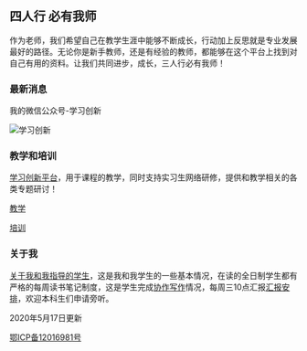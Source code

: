 ## 四人行 必有我师 ##

作为老师，我们希望自己在教学生涯中能够不断成长，行动加上反思就是专业发展最好的路径。无论你是新手教师，还是有经验的教师，都能够在这个平台上找到对自己有用的资料。让我们共同进步，成长，三人行必有我师！

### 最新消息 ###

我的微信公众号-学习创新

![学习创新](e-instructor.jpeg)

### 教学和培训 ###

[学习创新平台](http://atutor.cn/)，用于课程的教学，同时支持实习生网络研修，提供和教学相关的各类专题研讨！

[教学](http://4instructor.com/#!teaching.md)

[培训](http://4instructor.com/#!training.md)

### 关于我 ###

[关于我和我指导的学生](http://4instructor.com/#!about.md)，这是我和我学生的一些基本情况，在读的全日制学生都有严格的每周读书笔记制度，这是学生完成[协作写作](http://4instructor.com/#!jianshu.md)情况，每周三10点汇报[汇报安排](http://4instructor.com/#!huibao.md)，欢迎本科生们申请旁听。


2020年5月17日更新

[鄂ICP备12016981号](http://www.miitbeian.gov.cn/) 
